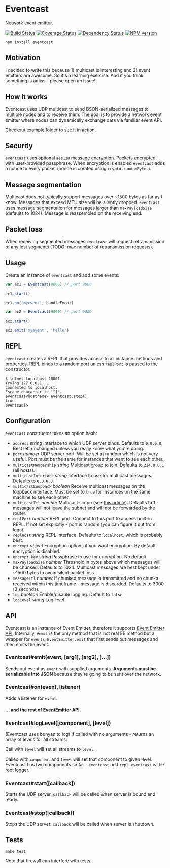 # Eventcast
Network event emitter.

  [![Build Status](https://secure.travis-ci.org/diversario/eventcast.png?branch=develop)](http://travis-ci.org/diversario/eventcast)
  [![Coverage Status](https://coveralls.io/repos/diversario/eventcast/badge.png?branch=develop)](https://coveralls.io/r/diversario/eventcast?branch=develop)
  [![Dependency Status](https://gemnasium.com/diversario/eventcast.png)](https://gemnasium.com/diversario/eventcast)
  [![NPM version](https://badge.fury.io/js/eventcast.png)](http://badge.fury.io/js/eventcast)

```
npm install eventcast
```
## Motivation
I decided to write this because 1) multicast is interesting and 2) event emitters are awesome. So it's a learning exercise. And if you think something is amiss - please open an issue!

## How it works

Eventcast uses UDP multicast to send BSON-serialized messages to multiple nodes and to receive them. The goal is to provide a network event emitter where nodes can dynamically exchange data via familiar event API.

Checkout [example](example/) folder to see it in action.

## Security
`eventcast` uses optional `aes128` message encryption. Packets encrypted with user-provided passphrase. When encryption is enabled `eventcast` adds a nonce to every packet (nonce is created using `crypto.randomBytes`).

## Message segmentation
Multicast does not typically support messages over ~1500 bytes as far as I know. Messages that exceed MTU size will be silently dropped. `eventcast` uses message segmentation for messages larger than `maxPayloadSize` (defaults to 1024). Message is reassembled on the receiving end.

## Packet loss
When receiving segmented messages `eventcast` will request retransmission of any lost segments (TODO: max number of retransmission requests).

## Usage

Create an instance of `eventcast` and add some events:

```javascript
var ec1 = Eventcast(9000) // port 9000

ec1.start()

ec1.on('myevent', handleEvent)
```

```javascript
var ec2 = Eventcast(9000) // port 9000

ec2.start()

ec2.emit('myevent', 'hello')
```

## REPL
`eventcast` creates a REPL that provides access to all instance methods and properties. REPL binds to a random port unless `replPort` is passed to the constructor.

```
$ telnet localhost 20001
Trying 127.0.0.1...
Connected to localhost.
Escape character is '^]'.
eventcast@hostname> eventcast.stop()
true
eventcast>
```

## Configuration
`eventcast` constructor takes an option hash:

- `address` _string_ Interface to which UDP server binds. Defaults to `0.0.0.0`. Best left unchanged unless you really know what you're doing.
- `port` _number_ UDP server port. Will be set at random which is not very useful. Port must be the same for instances that want to see each other.
- `multicastMembership` _string_ [Multicast group](http://en.wikipedia.org/wiki/Multicast_address) to join. Defaults to `224.0.0.1` (all hosts).
- `multicastInterface` _string_ Interface to use for multicast messages. Defaults to `0.0.0.0`.
- `multicastLoopback` _boolean_ Receive multicast messages on the loopback interface. Must be set to `true` for instances on the same machine to see each other.
- `multicastTtl` _number_ Multicast scope (see [this article](http://www.tldp.org/HOWTO/Multicast-HOWTO-2.html)). Defaults to 1 - messages will not leave the subnet and will not be forwarded by the router.
- `replPort` _number_ REPL port. Connect to this port to access built-in REPL. If not set explicitly - port is random (you can figure it out from logs).
- `replHost` _string_ REPL interface. Defaults to `localhost`, which is probably best.
- `encrypt` _object_ Encryption options if you want encryption. By default encryption is disabled.
- `encrypt.key` _string_ Passphrase to use for encryption. No default.
- `maxPayloadSize` _number_ Threshold in bytes above which messages will be chunked. Defaults to 1024. Multicast messages are best kept under ~1500 bytes to avoid silent packet loss.
- `messageTtl` _number_ If chunked message is transmitted and no chunks received within this timeframe - message is discarded. Defaults to 3000 (3 seconds).
- `log` _boolean_ Enable/disable logging. Default to `false`.
- `logLevel` _string_ Log level.

## API
Eventcast is an instance of Event Emitter, therefore it supports [Event Emitter API](http://nodejs.org/api/events.html). Internally, `#emit` is the only method that is not real EE method but a wrapper for `events.EventEmitter.emit` that first sends out messages and then emits the event.

### Eventcast#emit(event, [arg1], [arg2], [...])
Sends out event as `event` with supplied arguments. **Arguments must be serializable into JSON** because they're going to be sent over the network.

### Eventcast#on(event, listener)
Adds a listener for `event`.

#### … and the rest of [EventEmitter API](http://nodejs.org/api/events.html).

### Eventcast#logLevel([component], [level])
(Eventcast uses bunyan to log) If called with no arguments - returns an array of levels for all streams.

Call with `level` will set all streams to `level`.

Called with `component` and `level` will set that component to given level. Eventcast has two components so far - `eventcast` and `repl`. `eventcast` is the root logger.

### Eventcast#start([callback])
Starts the UDP server. `callback` will be called when server is bound and ready.

### Eventcast#stop([callback])
Stops the UDP server. `callback` will be called when server is shutdown.

## Tests
`make test`

Note that firewall can interfere with tests.